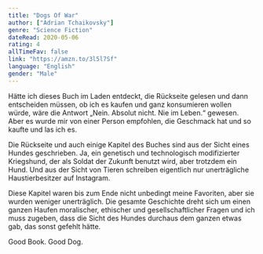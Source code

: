 ```yaml
---
title: "Dogs Of War"
author: ["Adrian Tchaikovsky"]
genre: "Science Fiction"
dateRead: 2020-05-06
rating: 4
allTimeFav: false
link: "https://amzn.to/3l5l7Sf"
language: "English"
gender: "Male"
---
```


Hätte ich dieses Buch im Laden entdeckt, die Rückseite gelesen und dann entscheiden müssen, ob ich es kaufen und ganz konsumieren wollen würde, wäre die Antwort „Nein. Absolut nicht. Nie im Leben.“ gewesen. Aber es wurde mir von einer Person empfohlen, die Geschmack hat und so kaufte und las ich es.

Die Rückseite und auch einige Kapitel des Buches sind aus der Sicht eines Hundes geschrieben. Ja, ein genetisch und technologisch modifizierter Kriegshund, der als Soldat der Zukunft benutzt wird, aber trotzdem ein Hund. Und aus der Sicht von Tieren schreiben eigentlich nur unerträgliche Haustierbesitzer auf Instagram.

Diese Kapitel waren bis zum Ende nicht unbedingt meine Favoriten, aber sie wurden weniger unerträglich. Die gesamte Geschichte dreht sich um einen ganzen Haufen moralischer, ethischer und gesellschaftlicher Fragen und ich muss zugeben, dass die Sicht des Hundes durchaus dem ganzen etwas gab, das sonst gefehlt hätte.

Good Book. Good Dog.
